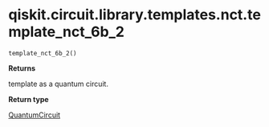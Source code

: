 # qiskit.circuit.library.templates.nct.template\_nct\_6b\_2

<span id="undefined" />

`template_nct_6b_2()`

**Returns**

template as a quantum circuit.

**Return type**

[QuantumCircuit](qiskit.circuit.QuantumCircuit#qiskit.circuit.QuantumCircuit "qiskit.circuit.QuantumCircuit")
